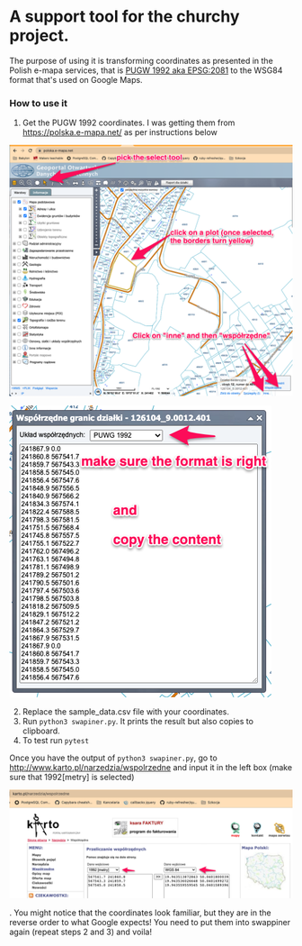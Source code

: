 # A support tool for the churchy project.

The purpose of using it is transforming coordinates as presented in the Polish e-mapa services, that is [PUGW 1992 aka EPSG:2081](https://gis-support.pl/baza-wiedzy-2/podstawy-gis/uklady-wspolrzednych-w-praktyce/) to the WSG84 format that's used on Google Maps.

### How to use it

1. Get the PUGW 1992 coordinates. I was getting them from https://polska.e-mapa.net/ as per instructions below

![instruction1](https://github.com/Kotauror/puwg_1992_preparer/blob/main/images/instruction1.png)

![instruction2](https://github.com/Kotauror/puwg_1992_preparer/blob/main/images/instruction2.png)

2. Replace the sample_data.csv file with your coordinates.
3. Run `python3 swapiner.py`. It prints the result but also copies to clipboard.  
4. To test run `pytest` 


Once you have the output of `python3 swapiner.py`, go to http://www.karto.pl/narzedzia/wspolrzedne and input it in the left box (make sure that 1992[metry] is selected)

![instruction3](https://github.com/Kotauror/puwg_1992_preparer/blob/main/images/instruction3.png)

. You might notice that the coordinates look familiar, but they are in the reverse order to what Google expects! You need to put them into swappiner again (repeat steps 2 and 3) and voila!